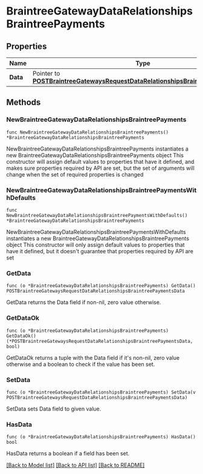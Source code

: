 # BraintreeGatewayDataRelationshipsBraintreePayments

## Properties

Name | Type | Description | Notes
------------ | ------------- | ------------- | -------------
**Data** | Pointer to [**POSTBraintreeGatewaysRequestDataRelationshipsBraintreePaymentsData**](POSTBraintreeGatewaysRequestDataRelationshipsBraintreePaymentsData.md) |  | [optional] 

## Methods

### NewBraintreeGatewayDataRelationshipsBraintreePayments

`func NewBraintreeGatewayDataRelationshipsBraintreePayments() *BraintreeGatewayDataRelationshipsBraintreePayments`

NewBraintreeGatewayDataRelationshipsBraintreePayments instantiates a new BraintreeGatewayDataRelationshipsBraintreePayments object
This constructor will assign default values to properties that have it defined,
and makes sure properties required by API are set, but the set of arguments
will change when the set of required properties is changed

### NewBraintreeGatewayDataRelationshipsBraintreePaymentsWithDefaults

`func NewBraintreeGatewayDataRelationshipsBraintreePaymentsWithDefaults() *BraintreeGatewayDataRelationshipsBraintreePayments`

NewBraintreeGatewayDataRelationshipsBraintreePaymentsWithDefaults instantiates a new BraintreeGatewayDataRelationshipsBraintreePayments object
This constructor will only assign default values to properties that have it defined,
but it doesn't guarantee that properties required by API are set

### GetData

`func (o *BraintreeGatewayDataRelationshipsBraintreePayments) GetData() POSTBraintreeGatewaysRequestDataRelationshipsBraintreePaymentsData`

GetData returns the Data field if non-nil, zero value otherwise.

### GetDataOk

`func (o *BraintreeGatewayDataRelationshipsBraintreePayments) GetDataOk() (*POSTBraintreeGatewaysRequestDataRelationshipsBraintreePaymentsData, bool)`

GetDataOk returns a tuple with the Data field if it's non-nil, zero value otherwise
and a boolean to check if the value has been set.

### SetData

`func (o *BraintreeGatewayDataRelationshipsBraintreePayments) SetData(v POSTBraintreeGatewaysRequestDataRelationshipsBraintreePaymentsData)`

SetData sets Data field to given value.

### HasData

`func (o *BraintreeGatewayDataRelationshipsBraintreePayments) HasData() bool`

HasData returns a boolean if a field has been set.


[[Back to Model list]](../README.md#documentation-for-models) [[Back to API list]](../README.md#documentation-for-api-endpoints) [[Back to README]](../README.md)


